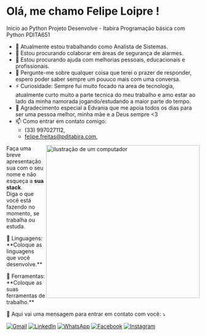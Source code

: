 # Olá, me chamo Felipe Loipre !

Inicio ao Python
Projeto Desenvolve - Itabira
Programação básica com Python
PDITA651

- 🔭 Atualmente estou trabalhando como Analista de Sistemas.
- 👯 Estou procurando colaborar em áreas de segurança de alarmes.
- 🤔 Estou procurando ajuda com melhorias pessoais, educacionais e profissionais.
- 💬 Pergunte-me sobre qualquer coisa que terei o prazer de responder, espero poder saber sempre um pouuco mais com uma conversa.
- ⚡ Curiosidade: Sempre fui muito focado na area de tecnologia, atualmente curto muito a parte tecnica do meu trabalho e amo estar ao lado da minha namorada jogando/estudando a maior parte do tempo.
- 🙏 Agradecimento especial a Edvania que me apoia todos os dias para ser uma pessoa melhor, minha mãe e a Deus sempre <3
- 📫 Como entrar em contato comigo:
  - (33) 997027112,
  - felipe.freitas@pditabira.com,
 




<img src="https://raw.githubusercontent.com/MicaelliMedeiros/micaellimedeiros/master/image/computer-illustration.png" alt="ilustração de um computador" min-width="400px" max-width="400px" width="400px" align="right">

<p align="left"> 
  Faça uma breve apresentação sua com o seu nome e não esqueça a <strong>sua stack</strong>.<br>
  Diga o que você está fazendo no momento, se trabalha ou estuda.
</p>

<p align="left">
  🦄 Linguagens: **Coloque as linguagens que você desenvolve.**
</p>

<p align="left">
  💼 Ferramentas: **Coloque as suas ferramentas de trabalho.**
</p>

<p align="left">
  💌 Aqui vai uma mensagem para entrar em contato com você: ⤵️
</p>

<p align="left">
  <a href="#" title="Gmail">
  <img src="https://img.shields.io/badge/-Gmail-FF0000?style=flat-square&labelColor=FF0000&logo=gmail&logoColor=white&link=felipe.freitas@pditabira.com" alt="Gmail"/></a>
  <a href="#" title="LinkedIn">
  <img src="https://img.shields.io/badge/-Linkedin-0e76a8?style=flat-square&logo=Linkedin&logoColor=white&link=LINK-DO-SEU-LINKEDIN" alt="LinkedIn"/></a>
  <a href="#" title="WhatsApp">
  <img src="https://img.shields.io/badge/-WhatsApp-25d366?style=flat-square&labelColor=25d366&logo=whatsapp&logoColor=white&link=API-DO-SEU-WHATSAPP" alt="WhatsApp"/></a>
  <a href="#" title="Facebook">
  <img src="https://img.shields.io/badge/-Facebook-3b5998?style=flat-square&labelColor=3b5998&logo=facebook&logoColor=white&link=LINK-DO-SEU-FACEBOOK" alt="Facebook"/></a>
  <a href="#" title="Instagram">
  <img src="https://img.shields.io/badge/-Instagram-DF0174?style=flat-square&labelColor=DF0174&logo=instagram&logoColor=white&link=LINK-DO-SEU-INSTAGRAM" alt="Instagram"/></a>
</p>
